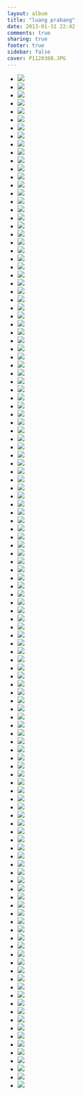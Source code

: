 ```yaml
---
layout: album
title: "luang prabang"
date: 2013-01-31 22:42
comments: true
sharing: true
footer: true
sidebar: false
cover: P1120380.JPG
---
```

<div>
<ul class="album-thumbs">
<li>
<a class="fancybox" rel="group" href="//static.robinclowers.com:80/luang prabang/P1120380.JPG"><img src="//static.robinclowers.com:80/luang prabang/thumbs/P1120380.JPG"></img></a>
</li>
<li>
<a class="fancybox" rel="group" href="//static.robinclowers.com:80/luang prabang/P1120381.JPG"><img src="//static.robinclowers.com:80/luang prabang/thumbs/P1120381.JPG"></img></a>
</li>
<li>
<a class="fancybox" rel="group" href="//static.robinclowers.com:80/luang prabang/P1120382.JPG"><img src="//static.robinclowers.com:80/luang prabang/thumbs/P1120382.JPG"></img></a>
</li>
<li>
<a class="fancybox" rel="group" href="//static.robinclowers.com:80/luang prabang/P1120383.JPG"><img src="//static.robinclowers.com:80/luang prabang/thumbs/P1120383.JPG"></img></a>
</li>
<li>
<a class="fancybox" rel="group" href="//static.robinclowers.com:80/luang prabang/P1120384.JPG"><img src="//static.robinclowers.com:80/luang prabang/thumbs/P1120384.JPG"></img></a>
</li>
<li>
<a class="fancybox" rel="group" href="//static.robinclowers.com:80/luang prabang/P1120385.JPG"><img src="//static.robinclowers.com:80/luang prabang/thumbs/P1120385.JPG"></img></a>
</li>
<li>
<a class="fancybox" rel="group" href="//static.robinclowers.com:80/luang prabang/P1120386.JPG"><img src="//static.robinclowers.com:80/luang prabang/thumbs/P1120386.JPG"></img></a>
</li>
<li>
<a class="fancybox" rel="group" href="//static.robinclowers.com:80/luang prabang/P1120387.JPG"><img src="//static.robinclowers.com:80/luang prabang/thumbs/P1120387.JPG"></img></a>
</li>
<li>
<a class="fancybox" rel="group" href="//static.robinclowers.com:80/luang prabang/P1120388.JPG"><img src="//static.robinclowers.com:80/luang prabang/thumbs/P1120388.JPG"></img></a>
</li>
<li>
<a class="fancybox" rel="group" href="//static.robinclowers.com:80/luang prabang/P1120389.JPG"><img src="//static.robinclowers.com:80/luang prabang/thumbs/P1120389.JPG"></img></a>
</li>
<li>
<a class="fancybox" rel="group" href="//static.robinclowers.com:80/luang prabang/P1120390.JPG"><img src="//static.robinclowers.com:80/luang prabang/thumbs/P1120390.JPG"></img></a>
</li>
<li>
<a class="fancybox" rel="group" href="//static.robinclowers.com:80/luang prabang/P1120391.JPG"><img src="//static.robinclowers.com:80/luang prabang/thumbs/P1120391.JPG"></img></a>
</li>
<li>
<a class="fancybox" rel="group" href="//static.robinclowers.com:80/luang prabang/P1120392.JPG"><img src="//static.robinclowers.com:80/luang prabang/thumbs/P1120392.JPG"></img></a>
</li>
<li>
<a class="fancybox" rel="group" href="//static.robinclowers.com:80/luang prabang/P1120393.JPG"><img src="//static.robinclowers.com:80/luang prabang/thumbs/P1120393.JPG"></img></a>
</li>
<li>
<a class="fancybox" rel="group" href="//static.robinclowers.com:80/luang prabang/P1120394.JPG"><img src="//static.robinclowers.com:80/luang prabang/thumbs/P1120394.JPG"></img></a>
</li>
<li>
<a class="fancybox" rel="group" href="//static.robinclowers.com:80/luang prabang/P1120395.JPG"><img src="//static.robinclowers.com:80/luang prabang/thumbs/P1120395.JPG"></img></a>
</li>
<li>
<a class="fancybox" rel="group" href="//static.robinclowers.com:80/luang prabang/P1120396.JPG"><img src="//static.robinclowers.com:80/luang prabang/thumbs/P1120396.JPG"></img></a>
</li>
<li>
<a class="fancybox" rel="group" href="//static.robinclowers.com:80/luang prabang/P1120397.JPG"><img src="//static.robinclowers.com:80/luang prabang/thumbs/P1120397.JPG"></img></a>
</li>
<li>
<a class="fancybox" rel="group" href="//static.robinclowers.com:80/luang prabang/P1120398.JPG"><img src="//static.robinclowers.com:80/luang prabang/thumbs/P1120398.JPG"></img></a>
</li>
<li>
<a class="fancybox" rel="group" href="//static.robinclowers.com:80/luang prabang/P1120399.JPG"><img src="//static.robinclowers.com:80/luang prabang/thumbs/P1120399.JPG"></img></a>
</li>
<li>
<a class="fancybox" rel="group" href="//static.robinclowers.com:80/luang prabang/P1120401.JPG"><img src="//static.robinclowers.com:80/luang prabang/thumbs/P1120401.JPG"></img></a>
</li>
<li>
<a class="fancybox" rel="group" href="//static.robinclowers.com:80/luang prabang/P1120402.JPG"><img src="//static.robinclowers.com:80/luang prabang/thumbs/P1120402.JPG"></img></a>
</li>
<li>
<a class="fancybox" rel="group" href="//static.robinclowers.com:80/luang prabang/P1120403.JPG"><img src="//static.robinclowers.com:80/luang prabang/thumbs/P1120403.JPG"></img></a>
</li>
<li>
<a class="fancybox" rel="group" href="//static.robinclowers.com:80/luang prabang/P1120404.JPG"><img src="//static.robinclowers.com:80/luang prabang/thumbs/P1120404.JPG"></img></a>
</li>
<li>
<a class="fancybox" rel="group" href="//static.robinclowers.com:80/luang prabang/P1120406.JPG"><img src="//static.robinclowers.com:80/luang prabang/thumbs/P1120406.JPG"></img></a>
</li>
<li>
<a class="fancybox" rel="group" href="//static.robinclowers.com:80/luang prabang/P1120407.JPG"><img src="//static.robinclowers.com:80/luang prabang/thumbs/P1120407.JPG"></img></a>
</li>
<li>
<a class="fancybox" rel="group" href="//static.robinclowers.com:80/luang prabang/P1120408.JPG"><img src="//static.robinclowers.com:80/luang prabang/thumbs/P1120408.JPG"></img></a>
</li>
<li>
<a class="fancybox" rel="group" href="//static.robinclowers.com:80/luang prabang/P1120409.JPG"><img src="//static.robinclowers.com:80/luang prabang/thumbs/P1120409.JPG"></img></a>
</li>
<li>
<a class="fancybox" rel="group" href="//static.robinclowers.com:80/luang prabang/P1120410.JPG"><img src="//static.robinclowers.com:80/luang prabang/thumbs/P1120410.JPG"></img></a>
</li>
<li>
<a class="fancybox" rel="group" href="//static.robinclowers.com:80/luang prabang/P1120411.JPG"><img src="//static.robinclowers.com:80/luang prabang/thumbs/P1120411.JPG"></img></a>
</li>
<li>
<a class="fancybox" rel="group" href="//static.robinclowers.com:80/luang prabang/P1120412.JPG"><img src="//static.robinclowers.com:80/luang prabang/thumbs/P1120412.JPG"></img></a>
</li>
<li>
<a class="fancybox" rel="group" href="//static.robinclowers.com:80/luang prabang/P1120413.JPG"><img src="//static.robinclowers.com:80/luang prabang/thumbs/P1120413.JPG"></img></a>
</li>
<li>
<a class="fancybox" rel="group" href="//static.robinclowers.com:80/luang prabang/P1120417.JPG"><img src="//static.robinclowers.com:80/luang prabang/thumbs/P1120417.JPG"></img></a>
</li>
<li>
<a class="fancybox" rel="group" href="//static.robinclowers.com:80/luang prabang/P1120418.JPG"><img src="//static.robinclowers.com:80/luang prabang/thumbs/P1120418.JPG"></img></a>
</li>
<li>
<a class="fancybox" rel="group" href="//static.robinclowers.com:80/luang prabang/P1120420.JPG"><img src="//static.robinclowers.com:80/luang prabang/thumbs/P1120420.JPG"></img></a>
</li>
<li>
<a class="fancybox" rel="group" href="//static.robinclowers.com:80/luang prabang/P1120421.JPG"><img src="//static.robinclowers.com:80/luang prabang/thumbs/P1120421.JPG"></img></a>
</li>
<li>
<a class="fancybox" rel="group" href="//static.robinclowers.com:80/luang prabang/P1120422.JPG"><img src="//static.robinclowers.com:80/luang prabang/thumbs/P1120422.JPG"></img></a>
</li>
<li>
<a class="fancybox" rel="group" href="//static.robinclowers.com:80/luang prabang/P1120423.JPG"><img src="//static.robinclowers.com:80/luang prabang/thumbs/P1120423.JPG"></img></a>
</li>
<li>
<a class="fancybox" rel="group" href="//static.robinclowers.com:80/luang prabang/P1120424.JPG"><img src="//static.robinclowers.com:80/luang prabang/thumbs/P1120424.JPG"></img></a>
</li>
<li>
<a class="fancybox" rel="group" href="//static.robinclowers.com:80/luang prabang/P1120426.JPG"><img src="//static.robinclowers.com:80/luang prabang/thumbs/P1120426.JPG"></img></a>
</li>
<li>
<a class="fancybox" rel="group" href="//static.robinclowers.com:80/luang prabang/P1120427.JPG"><img src="//static.robinclowers.com:80/luang prabang/thumbs/P1120427.JPG"></img></a>
</li>
<li>
<a class="fancybox" rel="group" href="//static.robinclowers.com:80/luang prabang/P1120428.JPG"><img src="//static.robinclowers.com:80/luang prabang/thumbs/P1120428.JPG"></img></a>
</li>
<li>
<a class="fancybox" rel="group" href="//static.robinclowers.com:80/luang prabang/P1120429.JPG"><img src="//static.robinclowers.com:80/luang prabang/thumbs/P1120429.JPG"></img></a>
</li>
<li>
<a class="fancybox" rel="group" href="//static.robinclowers.com:80/luang prabang/P1120430.JPG"><img src="//static.robinclowers.com:80/luang prabang/thumbs/P1120430.JPG"></img></a>
</li>
<li>
<a class="fancybox" rel="group" href="//static.robinclowers.com:80/luang prabang/P1120431.JPG"><img src="//static.robinclowers.com:80/luang prabang/thumbs/P1120431.JPG"></img></a>
</li>
<li>
<a class="fancybox" rel="group" href="//static.robinclowers.com:80/luang prabang/P1120432.JPG"><img src="//static.robinclowers.com:80/luang prabang/thumbs/P1120432.JPG"></img></a>
</li>
<li>
<a class="fancybox" rel="group" href="//static.robinclowers.com:80/luang prabang/P1120433.JPG"><img src="//static.robinclowers.com:80/luang prabang/thumbs/P1120433.JPG"></img></a>
</li>
<li>
<a class="fancybox" rel="group" href="//static.robinclowers.com:80/luang prabang/P1120434.JPG"><img src="//static.robinclowers.com:80/luang prabang/thumbs/P1120434.JPG"></img></a>
</li>
<li>
<a class="fancybox" rel="group" href="//static.robinclowers.com:80/luang prabang/P1120436.JPG"><img src="//static.robinclowers.com:80/luang prabang/thumbs/P1120436.JPG"></img></a>
</li>
<li>
<a class="fancybox" rel="group" href="//static.robinclowers.com:80/luang prabang/P1120437.JPG"><img src="//static.robinclowers.com:80/luang prabang/thumbs/P1120437.JPG"></img></a>
</li>
<li>
<a class="fancybox" rel="group" href="//static.robinclowers.com:80/luang prabang/P1120438.JPG"><img src="//static.robinclowers.com:80/luang prabang/thumbs/P1120438.JPG"></img></a>
</li>
<li>
<a class="fancybox" rel="group" href="//static.robinclowers.com:80/luang prabang/P1120440.JPG"><img src="//static.robinclowers.com:80/luang prabang/thumbs/P1120440.JPG"></img></a>
</li>
<li>
<a class="fancybox" rel="group" href="//static.robinclowers.com:80/luang prabang/P1120441.JPG"><img src="//static.robinclowers.com:80/luang prabang/thumbs/P1120441.JPG"></img></a>
</li>
<li>
<a class="fancybox" rel="group" href="//static.robinclowers.com:80/luang prabang/P1120442.JPG"><img src="//static.robinclowers.com:80/luang prabang/thumbs/P1120442.JPG"></img></a>
</li>
<li>
<a class="fancybox" rel="group" href="//static.robinclowers.com:80/luang prabang/P1120443.JPG"><img src="//static.robinclowers.com:80/luang prabang/thumbs/P1120443.JPG"></img></a>
</li>
<li>
<a class="fancybox" rel="group" href="//static.robinclowers.com:80/luang prabang/P1120444.JPG"><img src="//static.robinclowers.com:80/luang prabang/thumbs/P1120444.JPG"></img></a>
</li>
<li>
<a class="fancybox" rel="group" href="//static.robinclowers.com:80/luang prabang/P1120445.JPG"><img src="//static.robinclowers.com:80/luang prabang/thumbs/P1120445.JPG"></img></a>
</li>
<li>
<a class="fancybox" rel="group" href="//static.robinclowers.com:80/luang prabang/P1120446.JPG"><img src="//static.robinclowers.com:80/luang prabang/thumbs/P1120446.JPG"></img></a>
</li>
<li>
<a class="fancybox" rel="group" href="//static.robinclowers.com:80/luang prabang/P1120447.JPG"><img src="//static.robinclowers.com:80/luang prabang/thumbs/P1120447.JPG"></img></a>
</li>
<li>
<a class="fancybox" rel="group" href="//static.robinclowers.com:80/luang prabang/P1120448.JPG"><img src="//static.robinclowers.com:80/luang prabang/thumbs/P1120448.JPG"></img></a>
</li>
<li>
<a class="fancybox" rel="group" href="//static.robinclowers.com:80/luang prabang/P1120449.JPG"><img src="//static.robinclowers.com:80/luang prabang/thumbs/P1120449.JPG"></img></a>
</li>
<li>
<a class="fancybox" rel="group" href="//static.robinclowers.com:80/luang prabang/P1120450.JPG"><img src="//static.robinclowers.com:80/luang prabang/thumbs/P1120450.JPG"></img></a>
</li>
<li>
<a class="fancybox" rel="group" href="//static.robinclowers.com:80/luang prabang/P1120451.JPG"><img src="//static.robinclowers.com:80/luang prabang/thumbs/P1120451.JPG"></img></a>
</li>
<li>
<a class="fancybox" rel="group" href="//static.robinclowers.com:80/luang prabang/P1120452.JPG"><img src="//static.robinclowers.com:80/luang prabang/thumbs/P1120452.JPG"></img></a>
</li>
<li>
<a class="fancybox" rel="group" href="//static.robinclowers.com:80/luang prabang/P1120453.JPG"><img src="//static.robinclowers.com:80/luang prabang/thumbs/P1120453.JPG"></img></a>
</li>
<li>
<a class="fancybox" rel="group" href="//static.robinclowers.com:80/luang prabang/P1120454.JPG"><img src="//static.robinclowers.com:80/luang prabang/thumbs/P1120454.JPG"></img></a>
</li>
<li>
<a class="fancybox" rel="group" href="//static.robinclowers.com:80/luang prabang/P1120455.JPG"><img src="//static.robinclowers.com:80/luang prabang/thumbs/P1120455.JPG"></img></a>
</li>
<li>
<a class="fancybox" rel="group" href="//static.robinclowers.com:80/luang prabang/P1120456.JPG"><img src="//static.robinclowers.com:80/luang prabang/thumbs/P1120456.JPG"></img></a>
</li>
<li>
<a class="fancybox" rel="group" href="//static.robinclowers.com:80/luang prabang/P1120457.JPG"><img src="//static.robinclowers.com:80/luang prabang/thumbs/P1120457.JPG"></img></a>
</li>
<li>
<a class="fancybox" rel="group" href="//static.robinclowers.com:80/luang prabang/P1120458.JPG"><img src="//static.robinclowers.com:80/luang prabang/thumbs/P1120458.JPG"></img></a>
</li>
<li>
<a class="fancybox" rel="group" href="//static.robinclowers.com:80/luang prabang/P1120459.JPG"><img src="//static.robinclowers.com:80/luang prabang/thumbs/P1120459.JPG"></img></a>
</li>
<li>
<a class="fancybox" rel="group" href="//static.robinclowers.com:80/luang prabang/P1120460.JPG"><img src="//static.robinclowers.com:80/luang prabang/thumbs/P1120460.JPG"></img></a>
</li>
<li>
<a class="fancybox" rel="group" href="//static.robinclowers.com:80/luang prabang/P1120461.JPG"><img src="//static.robinclowers.com:80/luang prabang/thumbs/P1120461.JPG"></img></a>
</li>
<li>
<a class="fancybox" rel="group" href="//static.robinclowers.com:80/luang prabang/P1120462.JPG"><img src="//static.robinclowers.com:80/luang prabang/thumbs/P1120462.JPG"></img></a>
</li>
<li>
<a class="fancybox" rel="group" href="//static.robinclowers.com:80/luang prabang/P1120463.JPG"><img src="//static.robinclowers.com:80/luang prabang/thumbs/P1120463.JPG"></img></a>
</li>
<li>
<a class="fancybox" rel="group" href="//static.robinclowers.com:80/luang prabang/P1120464.JPG"><img src="//static.robinclowers.com:80/luang prabang/thumbs/P1120464.JPG"></img></a>
</li>
<li>
<a class="fancybox" rel="group" href="//static.robinclowers.com:80/luang prabang/P1120465.JPG"><img src="//static.robinclowers.com:80/luang prabang/thumbs/P1120465.JPG"></img></a>
</li>
<li>
<a class="fancybox" rel="group" href="//static.robinclowers.com:80/luang prabang/P1120467.JPG"><img src="//static.robinclowers.com:80/luang prabang/thumbs/P1120467.JPG"></img></a>
</li>
<li>
<a class="fancybox" rel="group" href="//static.robinclowers.com:80/luang prabang/P1120469.JPG"><img src="//static.robinclowers.com:80/luang prabang/thumbs/P1120469.JPG"></img></a>
</li>
<li>
<a class="fancybox" rel="group" href="//static.robinclowers.com:80/luang prabang/P1120470.JPG"><img src="//static.robinclowers.com:80/luang prabang/thumbs/P1120470.JPG"></img></a>
</li>
<li>
<a class="fancybox" rel="group" href="//static.robinclowers.com:80/luang prabang/P1120471.JPG"><img src="//static.robinclowers.com:80/luang prabang/thumbs/P1120471.JPG"></img></a>
</li>
<li>
<a class="fancybox" rel="group" href="//static.robinclowers.com:80/luang prabang/P1120472.JPG"><img src="//static.robinclowers.com:80/luang prabang/thumbs/P1120472.JPG"></img></a>
</li>
<li>
<a class="fancybox" rel="group" href="//static.robinclowers.com:80/luang prabang/P1120473.JPG"><img src="//static.robinclowers.com:80/luang prabang/thumbs/P1120473.JPG"></img></a>
</li>
<li>
<a class="fancybox" rel="group" href="//static.robinclowers.com:80/luang prabang/P1120474.JPG"><img src="//static.robinclowers.com:80/luang prabang/thumbs/P1120474.JPG"></img></a>
</li>
<li>
<a class="fancybox" rel="group" href="//static.robinclowers.com:80/luang prabang/P1120475.JPG"><img src="//static.robinclowers.com:80/luang prabang/thumbs/P1120475.JPG"></img></a>
</li>
<li>
<a class="fancybox" rel="group" href="//static.robinclowers.com:80/luang prabang/P1120476.JPG"><img src="//static.robinclowers.com:80/luang prabang/thumbs/P1120476.JPG"></img></a>
</li>
<li>
<a class="fancybox" rel="group" href="//static.robinclowers.com:80/luang prabang/P1120477.JPG"><img src="//static.robinclowers.com:80/luang prabang/thumbs/P1120477.JPG"></img></a>
</li>
<li>
<a class="fancybox" rel="group" href="//static.robinclowers.com:80/luang prabang/P1120478.JPG"><img src="//static.robinclowers.com:80/luang prabang/thumbs/P1120478.JPG"></img></a>
</li>
<li>
<a class="fancybox" rel="group" href="//static.robinclowers.com:80/luang prabang/P1120479.JPG"><img src="//static.robinclowers.com:80/luang prabang/thumbs/P1120479.JPG"></img></a>
</li>
<li>
<a class="fancybox" rel="group" href="//static.robinclowers.com:80/luang prabang/P1120480.JPG"><img src="//static.robinclowers.com:80/luang prabang/thumbs/P1120480.JPG"></img></a>
</li>
<li>
<a class="fancybox" rel="group" href="//static.robinclowers.com:80/luang prabang/P1120481.JPG"><img src="//static.robinclowers.com:80/luang prabang/thumbs/P1120481.JPG"></img></a>
</li>
<li>
<a class="fancybox" rel="group" href="//static.robinclowers.com:80/luang prabang/P1120482.JPG"><img src="//static.robinclowers.com:80/luang prabang/thumbs/P1120482.JPG"></img></a>
</li>
<li>
<a class="fancybox" rel="group" href="//static.robinclowers.com:80/luang prabang/P1120483.JPG"><img src="//static.robinclowers.com:80/luang prabang/thumbs/P1120483.JPG"></img></a>
</li>
<li>
<a class="fancybox" rel="group" href="//static.robinclowers.com:80/luang prabang/P1120484.JPG"><img src="//static.robinclowers.com:80/luang prabang/thumbs/P1120484.JPG"></img></a>
</li>
<li>
<a class="fancybox" rel="group" href="//static.robinclowers.com:80/luang prabang/P1120488.JPG"><img src="//static.robinclowers.com:80/luang prabang/thumbs/P1120488.JPG"></img></a>
</li>
<li>
<a class="fancybox" rel="group" href="//static.robinclowers.com:80/luang prabang/P1120494.JPG"><img src="//static.robinclowers.com:80/luang prabang/thumbs/P1120494.JPG"></img></a>
</li>
<li>
<a class="fancybox" rel="group" href="//static.robinclowers.com:80/luang prabang/P1120495.JPG"><img src="//static.robinclowers.com:80/luang prabang/thumbs/P1120495.JPG"></img></a>
</li>
<li>
<a class="fancybox" rel="group" href="//static.robinclowers.com:80/luang prabang/P1120497.JPG"><img src="//static.robinclowers.com:80/luang prabang/thumbs/P1120497.JPG"></img></a>
</li>
<li>
<a class="fancybox" rel="group" href="//static.robinclowers.com:80/luang prabang/P1120498.JPG"><img src="//static.robinclowers.com:80/luang prabang/thumbs/P1120498.JPG"></img></a>
</li>
<li>
<a class="fancybox" rel="group" href="//static.robinclowers.com:80/luang prabang/P1120501.JPG"><img src="//static.robinclowers.com:80/luang prabang/thumbs/P1120501.JPG"></img></a>
</li>
<li>
<a class="fancybox" rel="group" href="//static.robinclowers.com:80/luang prabang/P1120502.JPG"><img src="//static.robinclowers.com:80/luang prabang/thumbs/P1120502.JPG"></img></a>
</li>
<li>
<a class="fancybox" rel="group" href="//static.robinclowers.com:80/luang prabang/P1120503.JPG"><img src="//static.robinclowers.com:80/luang prabang/thumbs/P1120503.JPG"></img></a>
</li>
<li>
<a class="fancybox" rel="group" href="//static.robinclowers.com:80/luang prabang/P1120504.JPG"><img src="//static.robinclowers.com:80/luang prabang/thumbs/P1120504.JPG"></img></a>
</li>
<li>
<a class="fancybox" rel="group" href="//static.robinclowers.com:80/luang prabang/P1120505.JPG"><img src="//static.robinclowers.com:80/luang prabang/thumbs/P1120505.JPG"></img></a>
</li>
<li>
<a class="fancybox" rel="group" href="//static.robinclowers.com:80/luang prabang/P1120506.JPG"><img src="//static.robinclowers.com:80/luang prabang/thumbs/P1120506.JPG"></img></a>
</li>
<li>
<a class="fancybox" rel="group" href="//static.robinclowers.com:80/luang prabang/P1120507.JPG"><img src="//static.robinclowers.com:80/luang prabang/thumbs/P1120507.JPG"></img></a>
</li>
<li>
<a class="fancybox" rel="group" href="//static.robinclowers.com:80/luang prabang/P1120508.JPG"><img src="//static.robinclowers.com:80/luang prabang/thumbs/P1120508.JPG"></img></a>
</li>
<li>
<a class="fancybox" rel="group" href="//static.robinclowers.com:80/luang prabang/P1120509.JPG"><img src="//static.robinclowers.com:80/luang prabang/thumbs/P1120509.JPG"></img></a>
</li>
<li>
<a class="fancybox" rel="group" href="//static.robinclowers.com:80/luang prabang/P1120510.JPG"><img src="//static.robinclowers.com:80/luang prabang/thumbs/P1120510.JPG"></img></a>
</li>
<li>
<a class="fancybox" rel="group" href="//static.robinclowers.com:80/luang prabang/P1120511.JPG"><img src="//static.robinclowers.com:80/luang prabang/thumbs/P1120511.JPG"></img></a>
</li>
<li>
<a class="fancybox" rel="group" href="//static.robinclowers.com:80/luang prabang/P1120512.JPG"><img src="//static.robinclowers.com:80/luang prabang/thumbs/P1120512.JPG"></img></a>
</li>
<li>
<a class="fancybox" rel="group" href="//static.robinclowers.com:80/luang prabang/P1120513.JPG"><img src="//static.robinclowers.com:80/luang prabang/thumbs/P1120513.JPG"></img></a>
</li>
<li>
<a class="fancybox" rel="group" href="//static.robinclowers.com:80/luang prabang/P1120514.JPG"><img src="//static.robinclowers.com:80/luang prabang/thumbs/P1120514.JPG"></img></a>
</li>
<li>
<a class="fancybox" rel="group" href="//static.robinclowers.com:80/luang prabang/P1120515.JPG"><img src="//static.robinclowers.com:80/luang prabang/thumbs/P1120515.JPG"></img></a>
</li>
<li>
<a class="fancybox" rel="group" href="//static.robinclowers.com:80/luang prabang/P1120516.JPG"><img src="//static.robinclowers.com:80/luang prabang/thumbs/P1120516.JPG"></img></a>
</li>
<li>
<a class="fancybox" rel="group" href="//static.robinclowers.com:80/luang prabang/P1120517.JPG"><img src="//static.robinclowers.com:80/luang prabang/thumbs/P1120517.JPG"></img></a>
</li>
<li>
<a class="fancybox" rel="group" href="//static.robinclowers.com:80/luang prabang/P1120518.JPG"><img src="//static.robinclowers.com:80/luang prabang/thumbs/P1120518.JPG"></img></a>
</li>
<li>
<a class="fancybox" rel="group" href="//static.robinclowers.com:80/luang prabang/P1120520.JPG"><img src="//static.robinclowers.com:80/luang prabang/thumbs/P1120520.JPG"></img></a>
</li>
<li>
<a class="fancybox" rel="group" href="//static.robinclowers.com:80/luang prabang/P1120522.JPG"><img src="//static.robinclowers.com:80/luang prabang/thumbs/P1120522.JPG"></img></a>
</li>
<li>
<a class="fancybox" rel="group" href="//static.robinclowers.com:80/luang prabang/P1120523.JPG"><img src="//static.robinclowers.com:80/luang prabang/thumbs/P1120523.JPG"></img></a>
</li>
<li>
<a class="fancybox" rel="group" href="//static.robinclowers.com:80/luang prabang/P1120524.JPG"><img src="//static.robinclowers.com:80/luang prabang/thumbs/P1120524.JPG"></img></a>
</li>
<li>
<a class="fancybox" rel="group" href="//static.robinclowers.com:80/luang prabang/P1120525.JPG"><img src="//static.robinclowers.com:80/luang prabang/thumbs/P1120525.JPG"></img></a>
</li>
<li>
<a class="fancybox" rel="group" href="//static.robinclowers.com:80/luang prabang/P1120526.JPG"><img src="//static.robinclowers.com:80/luang prabang/thumbs/P1120526.JPG"></img></a>
</li>
<li>
<a class="fancybox" rel="group" href="//static.robinclowers.com:80/luang prabang/P1120527.JPG"><img src="//static.robinclowers.com:80/luang prabang/thumbs/P1120527.JPG"></img></a>
</li>
</ul>
</div>
